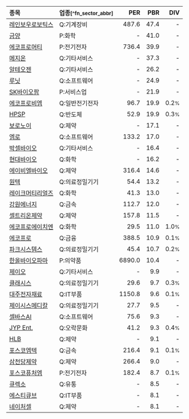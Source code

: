 | **종목** | **업종**<small>[^fn_sector_abbr]</small> | **PER** | **PBR** | **DIV** |
| :--- | :--- | --: | --: | --: |
| [레인보우로보틱스](/277810/) | Q:기계장비 | 487.6 | 47.4 | - |
| [금양](/001570/) | P:화학 | - | 41.0 | - |
| [에코프로머티](/450080/) | P:전기전자 | 736.4 | 39.9 | - |
| [메지온](/140410/) | Q:기타서비스 | - | 37.3 | - |
| [알테오젠](/196170/) | Q:기타서비스 | - | 26.2 | - |
| [루닛](/328130/) | Q:소프트웨어 | - | 24.9 | - |
| [SK바이오팜](/326030/) | P:서비스업 | - | 21.9 | - |
| [에코프로비엠](/247540/) | Q:일반전기전자 | 96.7 | 19.9 | 0.2<small>%</small> |
| [HPSP](/403870/) | Q:반도체 | 52.9 | 19.9 | 0.3<small>%</small> |
| [보로노이](/310210/) | Q:제약 | - | 17.1 | - |
| [엠로](/058970/) | Q:소프트웨어 | 133.2 | 17.0 | - |
| [박셀바이오](/323990/) | Q:기타서비스 | - | 16.4 | - |
| [현대바이오](/048410/) | Q:화학 | - | 16.2 | - |
| [에이비엘바이오](/298380/) | Q:제약 | 316.4 | 14.6 | - |
| [원텍](/336570/) | Q:의료정밀기기 | 54.4 | 13.2 | - |
| [레이크머티리얼즈](/281740/) | Q:화학 | 41.3 | 13.0 | - |
| [강원에너지](/114190/) | Q:금속 | 112.7 | 12.0 | - |
| [셀트리온제약](/068760/) | Q:제약 | 157.8 | 11.5 | - |
| [에코프로에이치엔](/383310/) | Q:화학 | 29.5 | 11.0 | 1.0<small>%</small> |
| [에코프로](/086520/) | Q:금융 | 388.5 | 10.9 | 0.1<small>%</small> |
| [파크시스템스](/140860/) | Q:의료정밀기기 | 45.4 | 10.7 | 0.2<small>%</small> |
| [한올바이오파마](/009420/) | P:의약품 | 6890.0 | 10.4 | - |
| [제이오](/418550/) | Q:기타서비스 | - | 9.9 | - |
| [클래시스](/214150/) | Q:의료정밀기기 | 29.6 | 9.7 | 0.3<small>%</small> |
| [대주전자재료](/078600/) | Q:IT부품 | 1150.8 | 9.6 | 0.1<small>%</small> |
| [제이시스메디칼](/287410/) | Q:의료정밀기기 | 27.7 | 9.5 | - |
| [셀바스AI](/108860/) | Q:소프트웨어 | 75.6 | 9.3 | - |
| [JYP Ent.](/035900/) | Q:오락문화 | 41.2 | 9.3 | 0.4<small>%</small> |
| [HLB](/028300/) | Q:제약 | - | 9.1 | - |
| [포스코엠텍](/009520/) | Q:금속 | 216.4 | 9.1 | 0.1<small>%</small> |
| [삼천당제약](/000250/) | Q:제약 | 266.4 | 9.0 | - |
| [포스코퓨처엠](/003670/) | P:전기전자 | 182.4 | 8.7 | 0.1<small>%</small> |
| [큐렉소](/060280/) | Q:유통 | - | 8.5 | - |
| [에스티큐브](/052020/) | Q:IT부품 | - | 8.1 | - |
| [네이처셀](/007390/) | Q:제약 | - | 8.1 | - |